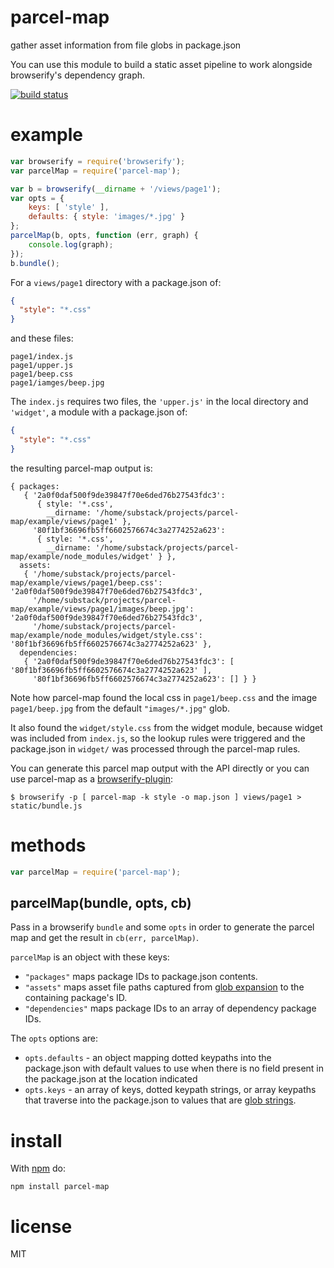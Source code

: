# parcel-map

gather asset information from file globs in package.json 

You can use this module to build a static asset pipeline to work alongside
browserify's dependency graph.

[![build status](https://secure.travis-ci.org/rotundasoftware/parcel-map.png)](http://travis-ci.org/rotundasoftware/parcel-map)

# example

``` js
var browserify = require('browserify');
var parcelMap = require('parcel-map');

var b = browserify(__dirname + '/views/page1');
var opts = {
    keys: [ 'style' ],
    defaults: { style: 'images/*.jpg' }
};
parcelMap(b, opts, function (err, graph) {
    console.log(graph);
});
b.bundle();
```

For a `views/page1` directory with a package.json of:

``` json
{
  "style": "*.css"
}
```

and these files:

```
page1/index.js
page1/upper.js
page1/beep.css
page1/iamges/beep.jpg
```

The `index.js` requires two files, the `'upper.js'` in the local directory and
`'widget'`, a module with a package.json of:

``` json
{
  "style": "*.css"
}
```

the resulting parcel-map output is:

```
{ packages: 
   { '2a0f0daf500f9de39847f70e6ded76b27543fdc3': 
      { style: '*.css',
        __dirname: '/home/substack/projects/parcel-map/example/views/page1' },
     '80f1bf36696fb5ff6602576674c3a2774252a623': 
      { style: '*.css',
        __dirname: '/home/substack/projects/parcel-map/example/node_modules/widget' } },
  assets: 
   { '/home/substack/projects/parcel-map/example/views/page1/beep.css': '2a0f0daf500f9de39847f70e6ded76b27543fdc3',
     '/home/substack/projects/parcel-map/example/views/page1/images/beep.jpg': '2a0f0daf500f9de39847f70e6ded76b27543fdc3',
     '/home/substack/projects/parcel-map/example/node_modules/widget/style.css': '80f1bf36696fb5ff6602576674c3a2774252a623' },
  dependencies: 
   { '2a0f0daf500f9de39847f70e6ded76b27543fdc3': [ '80f1bf36696fb5ff6602576674c3a2774252a623' ],
     '80f1bf36696fb5ff6602576674c3a2774252a623': [] } }
```

Note how parcel-map found the local css in `page1/beep.css` and the image
`page1/beep.jpg` from the default `"images/*.jpg"` glob.

It also found the `widget/style.css` from the widget module, because widget was
included from `index.js`, so the lookup rules were triggered and the
package.json in `widget/` was processed through the parcel-map rules.

You can generate this parcel map output with the API directly or you can use
parcel-map as a
[browserify-plugin](https://github.com/substack/node-browserify#plugins):

```
$ browserify -p [ parcel-map -k style -o map.json ] views/page1 > static/bundle.js
```

# methods

``` js
var parcelMap = require('parcel-map');
```

## parcelMap(bundle, opts, cb)

Pass in a browserify `bundle` and some `opts` in order to generate the parcel
map and get the result in `cb(err, parcelMap)`.

`parcelMap` is an object with these keys:

* `"packages"` maps package IDs to package.json contents.
* `"assets"` maps asset file paths captured from
[glob expansion](https://npmjs.org/package/glob)
to the containing package's ID.
* `"dependencies"` maps package IDs to an array of dependency package IDs.

The `opts` options are:

* `opts.defaults` - an object mapping dotted keypaths into the package.json with
default values to use when there is no field present in the package.json at the
location indicated
* `opts.keys` - an array of keys, dotted keypath strings, or array keypaths that
traverse into the package.json to values that are
[glob strings](https://npmjs.org/package/glob).

# install

With [npm](https://npmjs.org) do:

```
npm install parcel-map
```

# license

MIT
